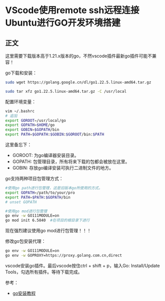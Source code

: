 # VScode使用remote ssh远程连接Ubuntu进行GO开发环境搭建

## 正文

这里需要下载版本高于1.21.x版本的go，不然vscode插件最新go插件可能不兼容！

go下载和安装：

```bash
sudo wget https://golang.google.cn/dl/go1.22.5.linux-amd64.tar.gz

sudo tar xfz go1.22.5.linux-amd64.tar.gz -C /usr/local
```

配置环境变量：

```bash
vim ~/.bashrc
# 追加
export GOROOT=/usr/local/go
export GOPATH=$HOME/go
export GOBIN=$GOPATH/bin
export PATH=$GOPATH:$GOBIN:$GOROOT/bin:$PATH
```

这里备忘下：

- GOROOT: 为go编译器安装目录。
- GOPATH: 包管理目录，所有将来下载的包都会被放在这里。
- GOBIN: 存放go编译安装可执行二进制文件的地方。

go支持两种项目包管理方式：

```bash
#使用go path进行包管理，这是旧版本go所使用的方式。
export GOPATH=/path/to/your/pro
export PATH=$PATH:$GOPATH/bin
# unset GOPATH

#使用go mod进行包管理
go env -w GO111MODULE=on
go mod init 6.5840	#在项目的根目录下进行
```

现在强烈建议使用go mod进行包管理！！！

修改go包安装代理：

```bash
go env -w GO111MODULE=on
go env -w GOPROXY=https://proxy.golang.com.cn,direct
```

vscode安装go插件。最后vscode按住ctrl + shift + p，输入Go: Install/Update Tools，勾选所有插件。等待下载完成。

参考：

- [go安装教程](https://www.oryoy.com/news/shi-yong-vscode-gao-xiao-da-jian-golang-kai-fa-huan-jing-cong-ling-kai-shi-chuang-jian-go-yu-yan-xia.html)